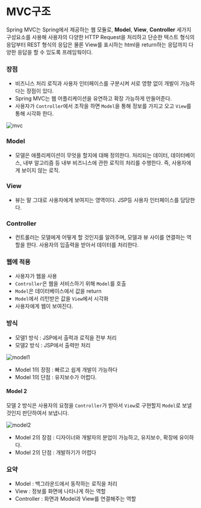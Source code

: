  # MVC구조
Spring MVC는 Spring에서 제공하는 웹 모듈로, **Model**, **View**, **Controller** 세가지 구성요소를 사용해 사용자의 다양한 HTTP Request을 처리하고 단순한 텍스트 형식의 응답부터 REST 형식의 응답은 물론 View를 표시하는 html을 return하는 응답까지 다양한 응답을 할 수 있도록 프레임웍이다.

### 장점
+ 비즈니스 처리 로직과 사용자 인터페이스를 구분시켜 서로 영향 없이 개발이 가능하다는 장점이 있다.
+ Spring MVC는 웹 어플리케이션을 유연하고 확장 가능하게 만들어준다.
+ 사용자가 `Controller`에서 조작을 하면 `Model`을 통해 정보를 가지고 오고 `View`를 통해 시각화 한다.

![mvc](https://img1.daumcdn.net/thumb/R1280x0/?scode=mtistory2&fname=https%3A%2F%2Fblog.kakaocdn.net%2Fdn%2FbDpdks%2FbtrjV9EuRJ3%2FegwkkBELr5i0oYOv4t9Qy1%2Fimg.png)
### Model
+ 모델은 애플리케이션이 무엇을 할지에 대해 정의한다.
처리되는 데이터, 데이터베이스, 내부 알고리즘 등 내부 비즈니스에 관한 로직의 처리를 수행한다. 즉, 사용자에게 보이지 않는 로직.
### View
+ 뷰는 말 그대로 사용자에게 보여지는 영역이다. JSP등 사용자 인터페이스를 담당한다.
### Controller
+ 컨트롤러는 모델에게 어떻게 할 것인지를 알려주며, 모델과 뷰 사이를 연결하는 역할을 한다. 사용자의 입출력을 받아서 데이터를 처리한다.


### 웹에 적용
+ 사용자가 웹을 사용
+ `Controller`은 웹을 서비스하기 위해 `Model`를 호출
+ `Model`은 데이터베이스에서 값을 return
+ `Model`에서 리턴받은 값을 `View`에서 시각화
+ 사용자에게 웹이 보여진다.

### 방식
+ 모델1 방식 : JSP에서 출력과 로직을 전부 처리
+ 모델2 방식 : JSP에서 출력만 처리


![model1](https://img1.daumcdn.net/thumb/R1280x0/?scode=mtistory2&fname=https%3A%2F%2Fblog.kakaocdn.net%2Fdn%2Fw08Lw%2FbtrlbKqhWKO%2FqUYnM7xziHIQUE28L6WBZ1%2Fimg.png)
+ Model 1의 장점 : 빠르고 쉽게 개발이 가능하다
+ Model 1의 단점 : 유지보수가 어렵다.

#### Model 2
모델 2 방식은 사용자의 요청을 `Controller`가 받아서 `View`로 구현할지 `Model`로 보낼 것인지 판단하여서 보냅니다.

![model2](https://img1.daumcdn.net/thumb/R1280x0/?scode=mtistory2&fname=https%3A%2F%2Fblog.kakaocdn.net%2Fdn%2FbGZKd4%2FbtrleqFoykC%2FkXkFFucLJdHJ4hNvfcmav0%2Fimg.png)
+ Model 2의 장점 : 디자이너와 개발자의 분업이 가능하고, 유지보수, 확장에 유이하다.
+ Model 2의 단점 : 개발하기가 어렵다

### 요약
+ Model : 백그라운드에서 동작하는 로직을 처리
+ View : 정보를 화면에 나타나게 하는 역할
+ Controller : 화면과 Model과 View를 연결해주는 역할